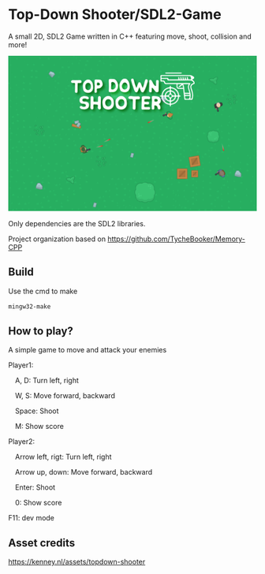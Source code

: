 # Top-Down Shooter/SDL2-Game

A small 2D, SDL2 Game written in C++ featuring move, shoot, collision and more!

![](media/graphics/start_screen_background.png)

Only dependencies are the SDL2 libraries.

Project organization based on https://github.com/TycheBooker/Memory-CPP

## Build

Use the cmd to make

```bash
mingw32-make
```

## How to play?
A simple game to move and attack your enemies

Player1:

&ensp;&ensp;A, D: Turn left, right

&ensp;&ensp;W, S: Move forward, backward

&ensp;&ensp;Space: Shoot

&ensp;&ensp;M: Show score

Player2:

&ensp;&ensp;Arrow left, rigt: Turn left, right

&ensp;&ensp;Arrow up, down: Move forward, backward

&ensp;&ensp;Enter: Shoot

&ensp;&ensp;0: Show score

F11: dev mode

## Asset credits
https://kenney.nl/assets/topdown-shooter